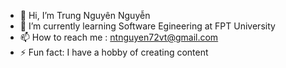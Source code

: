 - 👋 Hi, I’m Trung Nguyên Nguyễn
- 🌱 I’m currently learning Software Egineering at FPT University
- 📫 How to reach me :  ntnguyen72vt@gmail.com
- ⚡ Fun fact:  I have a hobby of creating content
 

<!---
Legen25/Legen25 is a ✨ special ✨ repository because its `README.md` (this file) appears on your GitHub profile.
You can click the Preview link to take a look at your changes.
--->

